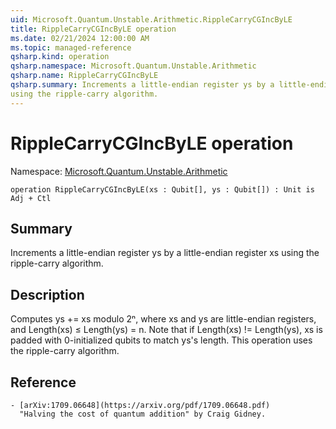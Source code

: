 ```yaml
---
uid: Microsoft.Quantum.Unstable.Arithmetic.RippleCarryCGIncByLE
title: RippleCarryCGIncByLE operation
ms.date: 02/21/2024 12:00:00 AM
ms.topic: managed-reference
qsharp.kind: operation
qsharp.namespace: Microsoft.Quantum.Unstable.Arithmetic
qsharp.name: RippleCarryCGIncByLE
qsharp.summary: Increments a little-endian register ys by a little-endian register xs
using the ripple-carry algorithm.
---
```


# RippleCarryCGIncByLE operation

Namespace: [Microsoft.Quantum.Unstable.Arithmetic](xref:Microsoft.Quantum.Unstable.Arithmetic)

```qsharp
operation RippleCarryCGIncByLE(xs : Qubit[], ys : Qubit[]) : Unit is Adj + Ctl
```

## Summary
Increments a little-endian register ys by a little-endian register xs
using the ripple-carry algorithm.

## Description
Computes ys += xs modulo 2ⁿ, where xs and ys are little-endian registers,
and Length(xs) ≤ Length(ys) = n.
Note that if Length(xs) != Length(ys), xs is padded with 0-initialized
qubits to match ys's length.
This operation uses the ripple-carry algorithm.

## Reference
    - [arXiv:1709.06648](https://arxiv.org/pdf/1709.06648.pdf)
      "Halving the cost of quantum addition" by Craig Gidney.
